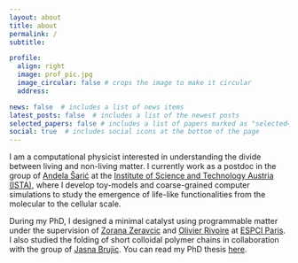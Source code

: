 ```yaml
---
layout: about
title: about
permalink: /
subtitle:

profile:
  align: right
  image: prof_pic.jpg
  image_circular: false # crops the image to make it circular
  address:

news: false  # includes a list of news items
latest_posts: false  # includes a list of the newest posts
selected_papers: false # includes a list of papers marked as "selected={true}"
social: true  # includes social icons at the bottom of the page
---
```


I am a computational physicist interested in understanding the divide between living and non-living matter. I currently work as a postdoc in the group of [Andela Šarić](http://https://andelasaric.com) at the [Institute of Science and Technology Austria (ISTA)](https://ist.ac.at/en/home/), where I develop toy-models and coarse-grained computer simulations to study the emergence of life-like functionalities from the molecular to the cellular scale.

During my PhD, I designed a minimal catalyst using programmable matter under the supervision of [Zorana Zeravcic](https://zzorana.wixsite.com/lifeinajar) and [Olivier Rivoire](http://statbio.net/) at [ESPCI Paris](https://www.espci.psl.eu/en/). I also studied the folding of short colloidal polymer chains in collaboration with the group of [Jasna Brujic](https://wp.nyu.edu/brujiclab/). You can read my PhD thesis [here](https://www.theses.fr/2022UPSLS036). 
